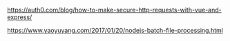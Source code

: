 https://auth0.com/blog/how-to-make-secure-http-requests-with-vue-and-express/

https://www.yaoyuyang.com/2017/01/20/nodejs-batch-file-processing.html